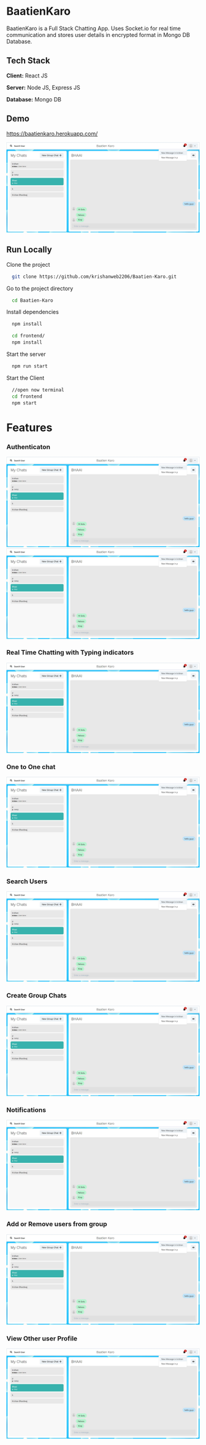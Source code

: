 
# BaatienKaro

BaatienKaro is a Full Stack Chatting App.
Uses Socket.io for real time communication and stores user details in encrypted format in Mongo DB Database.
## Tech Stack

**Client:** React JS

**Server:** Node JS, Express JS

**Database:** Mongo DB
  
## Demo

https://baatienkaro.herokuapp.com/

![](https://github.com/krishanweb2206/Baatien-Karo/blob/main/screenshots/11.JPG)
## Run Locally

Clone the project

```bash
  git clone https://github.com/krishanweb2206/Baatien-Karo.git
```

Go to the project directory

```bash
  cd Baatien-Karo
```

Install dependencies

```bash
  npm install
```

```bash
  cd frontend/
  npm install
```

Start the server

```bash
  npm run start
```
Start the Client

```bash
  //open now terminal
  cd frontend
  npm start
```

  
# Features

### Authenticaton
![](https://github.com/krishanweb2206/Baatien-Karo/blob/main/screenshots/11.JPG)
![](https://github.com/krishanweb2206/Baatien-Karo/blob/main/screenshots/11.JPG)
### Real Time Chatting with Typing indicators
![](https://github.com/krishanweb2206/Baatien-Karo/blob/main/screenshots/11.JPG)
### One to One chat
![](https://github.com/krishanweb2206/Baatien-Karo/blob/main/screenshots/11.JPG)
### Search Users
![](https://github.com/krishanweb2206/Baatien-Karo/blob/main/screenshots/11.JPG)
### Create Group Chats
![](https://github.com/krishanweb2206/Baatien-Karo/blob/main/screenshots/11.JPG)
### Notifications 
![](https://github.com/krishanweb2206/Baatien-Karo/blob/main/screenshots/11.JPG)
### Add or Remove users from group
![](https://github.com/krishanweb2206/Baatien-Karo/blob/main/screenshots/11.JPG)
### View Other user Profile
![](https://github.com/krishanweb2206/Baatien-Karo/blob/main/screenshots/11.JPG)

  
